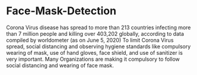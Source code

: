 # Face-Mask-Detection
<p>Corona Virus disease has spread to more than 213 countries infecting more than 7 million people and
killing over 403,202 globally, according to data compiled by worldometer (as on June 5, 2020)
To limit Corona Virus spread, social distancing and observing hygiene standards like compulsory
wearing of mask, use of hand gloves, face shield, and use of sanitizer is very important.
Many Organizations are making it compulsory to follow social distancing and wearing of face mask.</p>
